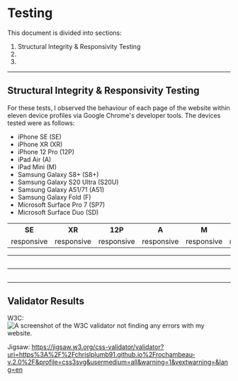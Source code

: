 # Testing

This document is divided into  sections:
<ol>
    <li>Structural Integrity & Responsivity Testing</li>
    <li></li>
    <li></li>
</ol>
<hr>

## Structural Integrity & Responsivity Testing
For these tests, I observed the behaviour of each page of the website within eleven device profiles via Google Chrome's developer tools. The devices tested were as follows:
<ul>
    <li>iPhone SE (SE)</li>
    <li>iPhone XR (XR)</li>
    <li>iPhone 12 Pro (12P)</li>
    <li>iPad Air (A)</li>
    <li>iPad Mini (M)</li>
    <li>Samsung Galaxy S8+ (S8+)</li>
    <li>Samsung Galaxy S20 Ultra (S20U)</li>
    <li>Samsung Galaxy A51/71 (A51)</li>
    <li>Samsung Galaxy Fold (F)</li>
    <li>Microsoft Surface Pro 7 (SP7)</li>
    <li>Microsoft Surface Duo (SD)</li>
</ul>

<table>
    <tr> <th>SE</th> <th>XR</th> <th>12P</th> <th>A</th> <th>M</th> <th>S8+</th> <th>S20U</th> <th>A51</th> <th>F</th> <th>SP7</th> <th>SD</th> </tr>
    <tr> <td>responsive</td> <td>responsive</td> <td>responsive</td> <td>responsive</td> <td>responsive</td> <td>responsive</td> <td>responsive</td> <td>responsive</td> <td>responsive</td> <td>responsive</td> <td>responsive</td> </tr>
</table>

<hr>

## 

<hr>

## 

<hr>

## Validator Results

W3C: 
<img src="assets/images/W3C-validator-pass.jpg" alt="A screenshot of the W3C validator not finding any errors with my website.">

Jigsaw: https://jigsaw.w3.org/css-validator/validator?uri=https%3A%2F%2Fchrislplumb91.github.io%2Frochambeau-v.2.0%2F&profile=css3svg&usermedium=all&warning=1&vextwarning=&lang=en